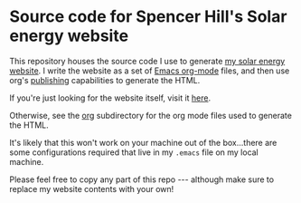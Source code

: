 # Source code for Spencer Hill's Solar energy website
This repository houses the source code I use to generate [my solar energy
website](https://www.prismaticindia.in/).  I write the website
as a set of [Emacs org-mode](http://orgmode.org/) files, and then use
org's [publishing](http://orgmode.org/manual/Publishing.html)
capabilities to generate the HTML.

If you're just looking for the website itself, visit it
[here](https://www.prismaticindia/~shill/).

Otherwise, see the
[org](https://github.com/spencerahill/my-website/tree/master/org)
subdirectory for the org mode files used to generate the HTML.

It's likely that this won't work on your machine out of the
box...there are some configurations required that live in my `.emacs`
file on my local machine.

Please feel free to copy any part of this repo --- although make sure
to replace my website contents with your own!
